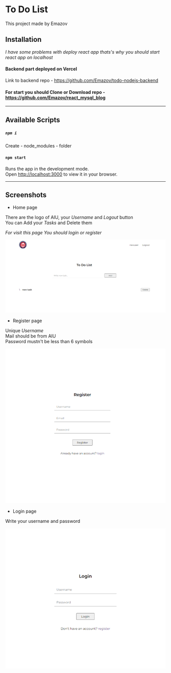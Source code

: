 # To Do List

This project made by Emazov

## Installation

_I have some problems with deploy react app thats's why you should start react app on localhost_ 

#### Backend part deployed on Vercel

Link to backend repo - https://github.com/Emazov/todo-nodejs-backend

#### For start you should Clone or Download repo - https://github.com/Emazov/react_mysql_blog

---

## Available Scripts

##### `npm i`

Create - node_modules - folder

#### `npm start`

Runs the app in the development mode.\
Open [http://localhost:3000](http://localhost:3000) to view it in your browser.

---

## Screenshots

- Home page 

There are the logo of AIU, your _Username_ and _Logout_ button \
You can Add your _Tasks_ and Delete them

_For visit this page You should login or register_

![alt text](./images_readme/todo_main-page.png)

- Register page

Unique _Username_\
Mail should be from AIU \
Password mustn't be less than 6 symbols

![alt text](./images_readme/todo_register-page.png)
- Login page

Write your username and password

![alt text](./images_readme/todo_login-page.png)
